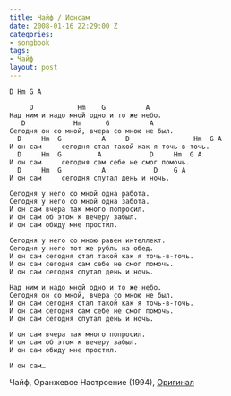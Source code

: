 ```yaml
---
title: Чайф / Ионсам
date: 2008-01-16 22:29:00 Z
categories:
- songbook
tags:
- Чайф
layout: post
---
```


	D Hm G A

		 D           Hm    G          A
	Над ним и надо мной одно и то же небо.
	   D            Hm      G          A
	Сегодня он со мной, вчера со мною не был.
	  D     Hm  G          A     D                Hm  G A
	И он сам     сегодня стал такой как я точь-в-точь.
	  D     Hm  G         A            D     Hm  G A
	И он сам     сегодня сам себе не смог помочь.
	  D     Hm  G          A            D    G A
	И он сам     сегодня спутал день и ночь.

	Сегодня у него со мной одна работа.
	Сегодня у него со мной одна забота.
	И он сам вчера так много попросил.
	И он сам об этом к вечеру забыл.
	И он сам обиду мне простил.

	Сегодня у него со мною равен интеллект.
	Сегодня у него тот же рубль на обед.
	И он сам сегодня стал такой как я точь-в-точь.
	И он сам сегодня сам себе не смог помочь.
	И он сам сегодня спутал день и ночь.

	Над ним и надо мной одно и то же небо.
	Сегодня он со мной, вчера со мною не был.
	И он сам сегодня стал такой как я точь-в-точь.
	И он сам сегодня сам себе не смог помочь.
	И он сам сегодня спутал день и ночь.

	И он сам вчера так много попросил.
	И он сам об этом к вечеру забыл.
	И он сам обиду мне простил.

	И он сам…

Чайф, Оранжевое Настроение (1994), [Оригинал](http://chaif.ru/new/albums/list/10/169)

